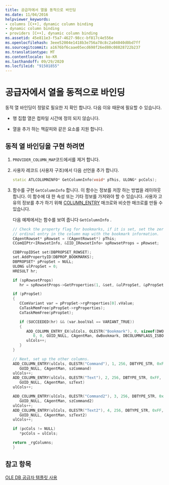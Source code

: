 ```yaml
---
title: 공급자에서 열을 동적으로 바인딩
ms.date: 11/04/2016
helpviewer_keywords:
- columns [C++], dynamic column binding
- dynamic column binding
- providers [C++], dynamic column binding
ms.assetid: 45e811e3-f5a7-4627-98cc-bf817c4e556e
ms.openlocfilehash: 3eee52004e1418b3e756a78c8c2a04040d0bd7ff
ms.sourcegitcommit: a1676bf6caae05ecd698f26ed80c08828722b237
ms.translationtype: MT
ms.contentlocale: ko-KR
ms.lasthandoff: 09/29/2020
ms.locfileid: "91501855"
---
```

# <a name="dynamically-binding-columns-in-your-provider"></a>공급자에서 열을 동적으로 바인딩

동적 열 바인딩이 정말로 필요한 지 확인 합니다. 다음 이유 때문에 필요할 수 있습니다.

- 행 집합 열은 컴파일 시간에 정의 되지 않습니다.

- 열을 추가 하는 책갈피와 같은 요소를 지원 합니다.

## <a name="to-implement-dynamic-column-binding"></a>동적 열 바인딩을 구현 하려면

1. `PROVIDER_COLUMN_MAP`코드에서를 제거 합니다.

1. 사용자 레코드 (사용자 구조)에서 다음 선언을 추가 합니다.

    ```cpp
    static ATLCOLUMNINFO* GetColumnInfo(void* pThis, ULONG* pcCols);
    ```

1. 함수를 구현 `GetColumnInfo` 합니다. 이 함수는 정보를 저장 하는 방법을 레이아웃 합니다. 이 함수에 대 한 속성 또는 기타 정보를 가져와야 할 수 있습니다. 사용자 고유의 정보를 추가 하기 위해 [COLUMN_ENTRY](./macros-and-global-functions-for-ole-db-consumer-templates.md#column_entry) 매크로와 비슷한 매크로를 만들 수 있습니다.

   다음 예제에서는 함수를 보여 줍니다 `GetColumnInfo` .

    ```cpp
    // Check the property flag for bookmarks, if it is set, set the zero
    // ordinal entry in the column map with the bookmark information.
    CAgentRowset* pRowset = (CAgentRowset*) pThis;
    CComQIPtr<IRowsetInfo, &IID_IRowsetInfo> spRowsetProps = pRowset;

    CDBPropIDSet set(DBPROPSET_ROWSET);
    set.AddPropertyID(DBPROP_BOOKMARKS);
    DBPROPSET* pPropSet = NULL;
    ULONG ulPropSet = 0;
    HRESULT hr;

    if (spRowsetProps)
       hr = spRowsetProps->GetProperties(1, &set, &ulPropSet, &pPropSet);

    if (pPropSet)
    {
       CComVariant var = pPropSet->rgProperties[0].vValue;
       CoTaskMemFree(pPropSet->rgProperties);
       CoTaskMemFree(pPropSet);

       if (SUCCEEDED(hr) && (var.boolVal == VARIANT_TRUE))
       {
          ADD_COLUMN_ENTRY_EX(ulCols, OLESTR("Bookmark"), 0, sizeof(DWORD), DBTYPE_BYTES,
             0, 0, GUID_NULL, CAgentMan, dwBookmark, DBCOLUMNFLAGS_ISBOOKMARK)
          ulCols++;
       }
    }

    // Next, set up the other columns.
    ADD_COLUMN_ENTRY(ulCols, OLESTR("Command"), 1, 256, DBTYPE_STR, 0xFF, 0xFF,
       GUID_NULL, CAgentMan, szCommand)
    ulCols++;
    ADD_COLUMN_ENTRY(ulCols, OLESTR("Text"), 2, 256, DBTYPE_STR, 0xFF, 0xFF,
       GUID_NULL, CAgentMan, szText)
    ulCols++;

    ADD_COLUMN_ENTRY(ulCols, OLESTR("Command2"), 3, 256, DBTYPE_STR, 0xFF, 0xFF,
       GUID_NULL, CAgentMan, szCommand2)
    ulCols++;
    ADD_COLUMN_ENTRY(ulCols, OLESTR("Text2"), 4, 256, DBTYPE_STR, 0xFF, 0xFF,
       GUID_NULL, CAgentMan, szText2)
    ulCols++;

    if (pcCols != NULL)
       *pcCols = ulCols;

    return _rgColumns;
    }
    ```

## <a name="see-also"></a>참고 항목

[OLE DB 공급자 템플릿 사용](../../data/oledb/working-with-ole-db-provider-templates.md)
